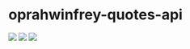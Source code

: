 # oprahwinfrey-quotes-api
<img src ='https://img.shields.io/badge/dependecies-flask%202.0.2-violet' />
<img src ='https://img.shields.io/badge/stability-experimental-important'/>
<img src = 'https://img.shields.io/badge/version-beta-important' />
